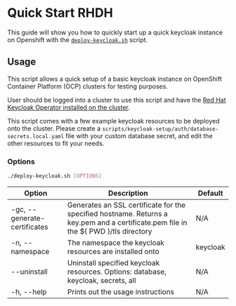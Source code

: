 # Quick Start RHDH

This guide will show you how to quickly start up a quick keycloak instance on Openshift with the [`deploy-keycloak.sh`](https://github.com/redhat-developer/rhdh/blob/main/scripts/keycloak-setup/deploy-keycloak.sh) script.

## Usage

This script allows a quick setup of a basic keycloak instance on OpenShift Container Platform (OCP) clusters for testing purposes.

User should be logged into a cluster to use this script and have the [Red Hat Keycloak Operator installed on the cluster](https://docs.redhat.com/en/documentation/red_hat_build_of_keycloak/22.0/html-single/operator_guide/index#installation-).

This script comes with a few example keycloak resources to be deployed onto the cluster. Please create a `scripts/keycloak-setup/auth/database-secrets.local.yaml` file with your custom database secret, and edit the other resources to fit your needs.

### Options

```bash
./deploy-keycloak.sh [OPTIONS]
```

| Option                                  | Description                                                                                                                         | Default  |
| --------------------------------------- | ----------------------------------------------------------------------------------------------------------------------------------- | -------- |
| -gc, --generate-certificates <hostname> | Generates an SSL certificate for the specified hostname. Returns a key.pem and a certificate.pem file in the ${ PWD }/tls directory | N/A      |
| -n, --namespace <namespace>             | The namespace the keycloak resources are installed onto                                                                             | keycloak |
| --uninstall <options>                   | Uninstall specified keycloak resources. Options: database, keycloak, secrets, all                                                   | N/A      |
| -h, --help                              | Prints out the usage instructions                                                                                                   | N/A      |
